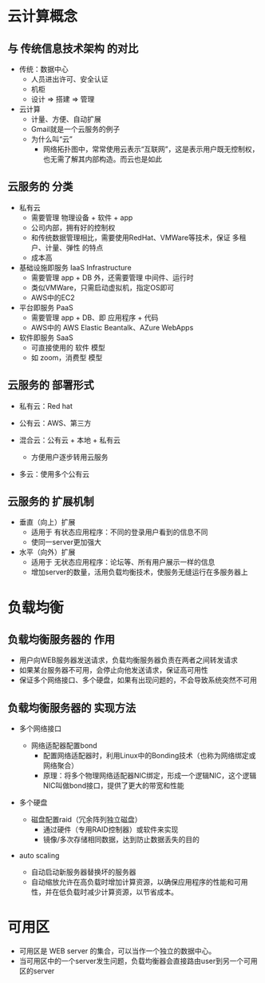 # 云计算概念

## 与 传统信息技术架构 的对比

+ 传统：数据中心
  + 人员进出许可、安全认证
  + 机柜
  + 设计 => 搭建 => 管理
+ 云计算
  + 计量、方便、自动扩展
  + Gmail就是一个云服务的例子
  + 为什么叫“云”
    + 网络拓扑图中，常常使用云表示“互联网”，这是表示用户既无控制权，也无需了解其内部构造。而云也是如此

## 云服务的 分类

+ 私有云
  + 需要管理 物理设备 + 软件 + app
  + 公司内部，拥有好的控制权
  + 和传统数据管理相比，需要使用RedHat、VMWare等技术，保证 多租户、计量、弹性 的特点
  + 成本高
+ 基础设施即服务 IaaS Infrastructure
  + 需要管理 app + DB 外，还需要管理 中间件、运行时
  + 类似VMWare，只需启动虚拟机，指定OS即可
  + AWS中的EC2
+ 平台即服务 PaaS
  + 需要管理 app + DB、即 应用程序 + 代码
  + AWS中的 AWS Elastic Beantalk、AZure WebApps
+ 软件即服务 SaaS
  + 可直接使用的 软件 模型
  + 如 zoom，消费型 模型

## 云服务的 部署形式

+ 私有云：Red hat
+ 公有云：AWS、第三方
+ 混合云：公有云 + 本地 + 私有云
  + 方便用户逐步转用云服务

+ 多云：使用多个公有云

## 云服务的 扩展机制

+ 垂直（向上）扩展
  + 适用于 有状态应用程序：不同的登录用户看到的信息不同
  + 使同一server更加强大
+ 水平（向外）扩展
  + 适用于 无状态应用程序：论坛等、所有用户展示一样的信息
  + 增加server的数量，活用负载均衡技术，使服务无缝运行在多服务器上

# 负载均衡

## 负载均衡服务器的 作用

+ 用户向WEB服务器发送请求，负载均衡服务器负责在两者之间转发请求
+ 如果某台服务器不可用，会停止向他发送请求，保证高可用性
+ 保证多个网络接口、多个硬盘，如果有出现问题的，不会导致系统突然不可用

## 负载均衡服务器的 实现方法

+ 多个网络接口
  + 网络适配器配置bond
    + 配置网络适配器时，利用Linux中的Bonding技术（也称为网络绑定或网络聚合）
    + 原理：将多个物理网络适配器NIC绑定，形成一个逻辑NIC，这个逻辑NIC叫做bond接口，提供了更大的带宽和性能

+ 多个硬盘
  + 磁盘配置raid（冗余阵列独立磁盘）
    + 通过硬件（专用RAID控制器）或软件来实现
    + 镜像/多次存储相同数据，达到防止数据丢失的目的

+ auto scaling
  + 自动启动新服务器替换坏的服务器
  + 自动缩放允许在高负载时增加计算资源，以确保应用程序的性能和可用性，并在低负载时减少计算资源，以节省成本。


# 可用区

+ 可用区是 WEB server 的集合，可以当作一个独立的数据中心。
+ 当可用区中的一个server发生问题，负载均衡器会直接路由user到另一个可用区的server

